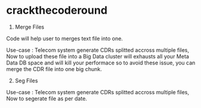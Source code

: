 # crackthecoderound

1. Merge Files

Code will help user to merges text file into one.

Use-case : Telecom system generate CDRs splitted accross multiple files, Now to upload these file into a Big Data cluster will exhausts all your Meta Data DB space and will kill your performace so to avoid these issue, you can merge the CDR file into one big chunk.

2. Seg Files

Use-case : Telecom system generate CDRs splitted accross multiple files, Now to segerate file as per date.
